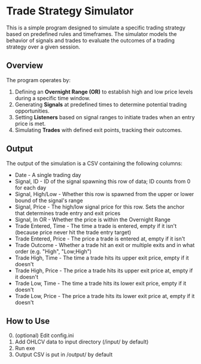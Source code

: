 # Trade Strategy Simulator

This is a simple program designed to simulate a specific trading strategy based on predefined rules and timeframes. The simulator models the behavior of signals and trades to evaluate the outcomes of a trading strategy over a given session.

## Overview

The program operates by:
1. Defining an **Overnight Range (OR)** to establish high and low price levels during a specific time window.
2. Generating **Signals** at predefined times to determine potential trading opportunities.
3. Setting **Listeners** based on signal ranges to initiate trades when an entry price is met.
4. Simulating **Trades** with defined exit points, tracking their outcomes.

## Output
The output of the simulation is a CSV containing the following columns:
- Date - A single trading day
- Signal, ID - ID of the signal spawning this row of data; ID counts from 0 for each day
- Signal, High/Low - Whether this row is spawned from the upper or lower bound of the signal's range
- Signal, Price - The high/low signal price for this row. Sets the anchor that determines trade entry and exit prices
- Signal, In OR - Whether the price is within the Overnight Range
- Trade Entered, Time - The time a trade is entered, empty if it isn't (because price never hit the trade entry target)
- Trade Entered, Price - The price a trade is entered at, empty if it isn't
- Trade Outcome - Whether a trade hit an exit or multiple exits and in what order (e.g. "High", "Low;High")
- Trade High, Time - The time a trade hits its upper exit price, empty if it doesn't
- Trade High, Price - The price a trade hits its upper exit price at, empty if it doesn't
- Trade Low, Time - The time a trade hits its lower exit price, empty if it doesn't
- Trade Low, Price - The price a trade hits its lower exit price at, empty if it doesn't

## How to Use
0. (optional) Edit config.ini
1. Add OHLCV data to input directory (/input/ by default)
2. Run exe
3. Output CSV is put in /output/ by default